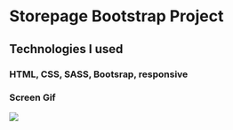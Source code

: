 # Storepage Bootstrap Project

## Technologies I used

### HTML, CSS, SASS, Bootsrap, responsive

### Screen Gif
![](screen.gif)